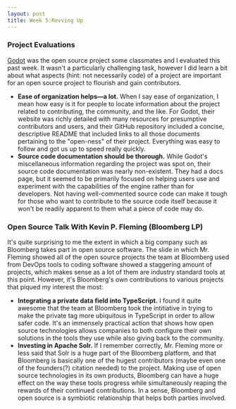 ```yaml
---
layout: post
title: Week 5:Revving Up
---
```

### Project Evaluations
[Godot](https://godotengine.org/) was the open source project some classmates and I evaluated this past week. It wasn't a particularly challenging task, however I did learn a bit about what aspects (hint: not necessarily code) of a project are important for an open source project to flourish and gain contributors.
* __Ease of organization helps—a lot.__ When I say ease of organization, I mean how easy is it for people to locate information about the project related to contributing, the community, and the like. For Godot, their website was richly detailed with many resources for presumptive contributors and users, and their GitHub repository included a concise, descriptive README that included links to all those documents pertaining to the "open-ness" of their project. Everything was easy to follow and got us up to speed really quickly.
* __Source code documentation should be thorough.__ While Godot's miscellaneous information regarding the project was spot on, their source code documentation was nearly non-existent. They had a docs page, but it seemed to be primarily focused on helping users use and experiment with the capabilities of the engine rather than for developers. Not having well-commented source code can make it tough for those who want to contribute to the source code itself because it won't be readily apparent to them what a piece of code may do.

### Open Source Talk With Kevin P. Fleming (Bloomberg LP)
It's quite surprising to me the extent in which a big company such as Bloomberg takes part in open source software. The slide in which Mr. Fleming showed all of the open source projects the team at Bloomberg used from DevOps tools to coding software showed a staggering amount of projects, which makes sense as a lot of them are industry standard tools at this point. However, it's Bloomberg's own contributions to various projects that piqued my interest the most:
* __Integrating a private data field into TypeScript.__ I found it quite awesome that the team at Bloomberg took the intitiative in trying to make the private tag more ubiquitous in TypeScript in order to allow safer code. It's an immensely practical action that shows how open source technologies allows companies to both configure their own solutions in the tools they use while also giving back to the community. 
* __Investing in Apache Solr.__ If I remember correctly, Mr. Fleming more or less said that Solr is a huge part of the Bloomberg platform, and that Bloomberg is basically one of the hugest contributors (maybe even one of the founders(?) citation needed) to the project. 
Making use of open source technologies in its own products, Bloomberg can have a huge effect on the way these tools progress while simultaneously reaping the rewards of their continued contributions. In a sense, Bloomberg and open source is a symbiotic relationship that helps both parties involved.
